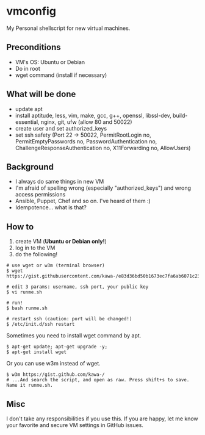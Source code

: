 # vmconfig

My Personal shellscript for new virtual machines.

## Preconditions

- VM's OS: Ubuntu or Debian
- Do in root
- wget command (install if necessary)

## What will be done

- update apt
- install aptitude, less, vim, make, gcc, g++, openssl, libssl-dev, build-essential, nginx, git, ufw (allow 80 and 50022)
- create user and set authorized_keys
- set ssh safety (Port 22 -> 50022, PermitRootLogin no, PermitEmptyPasswords no, PasswordAuthentication no, ChallengeResponseAuthentication no, X11Forwarding no, AllowUsers)

## Background

- I always do same things in new VM
- I'm afraid of spelling wrong (especially "authorized_keys") and wrong access permissions
- Ansible, Puppet, Chef and so on. I've heard of them :)
- Idempotence... what is that?

## How to

1. create VM (**Ubuntu or Debian only!**)
2. log in to the VM
3. do the following!

~~~
# use wget or w3m (terminal browser)
$ wget https://gist.githubusercontent.com/kawa-/e83d36bd50b1673ec7fa6ab6071c23c1/raw/8a6bf3e956e65b5e5fac2420e523fc596e2a30b7/runme.sh

# edit 3 params: username, ssh port, your public key
$ vi runme.sh

# run!
$ bash runme.sh

# restart ssh (caution: port will be changed!)
$ /etc/init.d/ssh restart
~~~ 

Sometimes you need to install wget command by apt.

~~~
$ apt-get update; apt-get upgrade -y;
$ apt-get install wget
~~~

Or you can use w3m instead of wget.

~~~
$ w3m https://gist.github.com/kawa-/
# ...And search the script, and open as raw. Press shift+s to save. Name it runme.sh.
~~~

## Misc

I don't take any responsibilities if you use this.
If you are happy, let me know your favorite and secure VM settings in GitHub issues.
